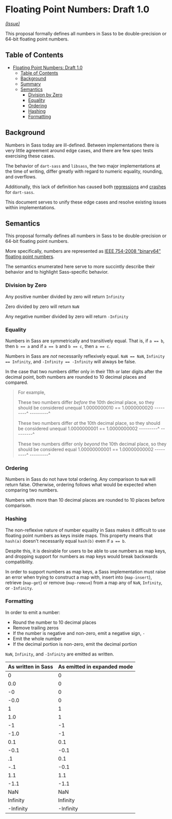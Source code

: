 # Floating Point Numbers: Draft 1.0

*[(Issue)](https://github.com/sass/sass/issues/2892)*

This proposal formally defines all numbers in Sass to be double-precision or 64-bit floating point numbers.

## Table of Contents

- [Floating Point Numbers: Draft 1.0](#floating-point-numbers-draft-10)
  - [Table of Contents](#table-of-contents)
  - [Background](#background)
  - [Summary]()
  - [Semantics](#semantics)
    - [Division by Zero](#division-by-zero)
    - [Equality](#equality)
    - [Ordering](#ordering)
    - [Hashing](#hashing)
    - [Formatting](#formatting)

## Background

Numbers in Sass today are ill-defined. Between implementations there
is very little agreement around edge cases, and there are few spec tests
exercising these cases.

The behavior of `dart-sass` and `libsass`, the two major implementations
at the time of writing, differ greatly with regard to numeric equality, rounding, and overflows.

Additionally, this lack of definition has caused both [regressions](https://github.com/sass/dart-sass/issues/807)
and [crashes](https://github.com/sass/dart-sass/issues/1059) for `dart-sass`.

This document serves to unify these edge cases and resolve existing issues within implementations.

## Semantics

This proposal formally defines all numbers in Sass to be double-precision or 64-bit floating point numbers.

More specifically, numbers are represented as [IEEE 754-2008 "binary64" floating point numbers](https://web.archive.org/web/20190820164556/http://www.dsc.ufcg.edu.br/~cnum/modulos/Modulo2/IEEE754_2008.pdf).

The semantics enumerated here serve to more succintly describe their behavior and
to highlight Sass-specific behavior.

### Division by Zero

Any positive number divided by zero will return `Infinity`

Zero divided by zero will return `NaN`

Any negative number divided by zero will return `-Infinity`

### Equality

Numbers in Sass are symmetrically and transitively equal. That is,
if `a == b`, then `b == a` and if `a == b` and `b == c`, then `a == c`.

Numbers in Sass are *not* necessarily reflexively equal. `NaN == NaN`,
`Infinity == Infinity`, and `-Infinity == -Infinity` will always be false.

In the case that two numbers differ only in their 11th or later digits after
the decimal point, both numbers are rounded to 10 decimal places and compared.

> For example,
> 
> These two numbers differ *before* the 10th decimal place, so they should be considered
> unequal
> 1.0000000010 == 1.0000000020
>   ---------^      ---------^
> 
> These two numbers differ *at* the 10th decimal place, so they should be considered
> unequal
> 1.0000000001 == 1.0000000002
>   ---------^      ---------^
> 
> These two numbers differ only *beyond* the 10th decimal place, so they should be considered
> equal
> 1.00000000001 == 1.00000000002
>   ---------^       ---------^

### Ordering

Numbers in Sass do not have total ordering. Any comparison to `NaN` will return false.
Otherwise, ordering follows what would be expected when comparing two numbers.

Numbers with more than 10 decimal places are rounded to 10 places before comparison.

### Hashing

The non-reflexive nature of number equality in Sass makes it difficult to
use floating point numbers as keys inside maps. This property means
that `hash(a)` doesn't necessarily equal `hash(b)` even if `a == b`.

Despite this, it is desirable for users to be able to use numbers as map keys,
and dropping support for numbers as map keys would break backwards compatibility.

In order to support numbers as map keys, a Sass implementation must raise an error when
trying to construct a map with, insert into (`map-insert`), retrieve (`map-get`) or remove (`map-remove`)
from a map any of `NaN`, `Infinity`, or `-Infinity`.

### Formatting

In order to emit a number:
 - Round the number to 10 decimal places
 - Remove trailing zeros
 - If the number is negative and non-zero, emit a negative sign, `-`
 - Emit the whole number
 - If the decimal portion is non-zero, emit the decimal portion

`NaN`, `Infinity`, and `-Infinity` are emitted as written.

| As written in Sass | As emitted in expanded mode |
| ------------------ | --------------------------- |
| 0                  | 0                           |
| 0.0                | 0                           |
| -0                 | 0                           |
| -0.0               | 0                           |
| 1                  | 1                           |
| 1.0                | 1                           |
| -1                 | -1                          |
| -1.0               | -1                          |
| 0.1                | 0.1                         |
| -0.1               | -0.1                        |
| .1                 | 0.1                         |
| -.1                | -0.1                        |
| 1.1                | 1.1                         |
| -1.1               | -1.1                        |
| NaN                | NaN                         |
| Infinity           | Infinity                    |
| -Infinity          | -Infinity                   |
